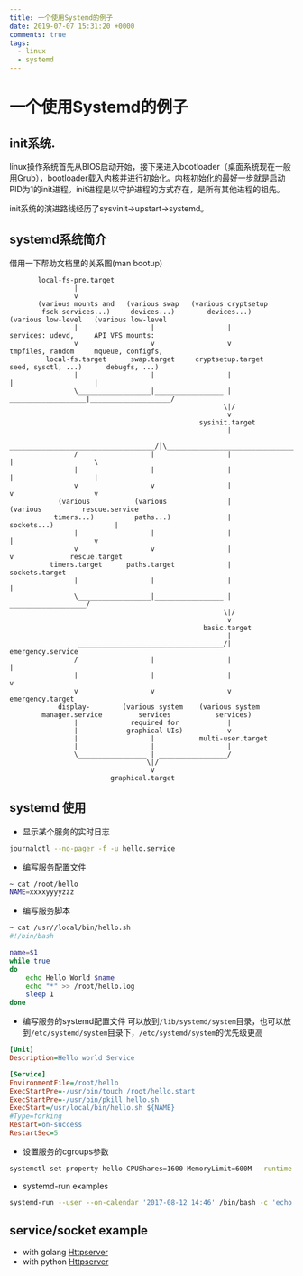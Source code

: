 ```yaml
---
title: 一个使用Systemd的例子
date: 2019-07-07 15:31:20 +0000
comments: true
tags:
  - linux
  - systemd
---
```


# 一个使用Systemd的例子

## init系统.

linux操作系统首先从BIOS启动开始，接下来进入bootloader（桌面系统现在一般用Grub），bootloader载入内核并进行初始化。内核初始化的最好一步就是启动PID为1的init进程。init进程是以守护进程的方式存在，是所有其他进程的祖先。

init系统的演进路线经历了sysvinit->upstart->systemd。

## systemd系统简介

借用一下帮助文档里的关系图(man bootup)


           local-fs-pre.target
                    |
                    v
           (various mounts and   (various swap   (various cryptsetup
            fsck services...)     devices...)        devices...)       (various low-level   (various low-level
                    |                  |                  |             services: udevd,     API VFS mounts:
                    v                  v                  v             tmpfiles, random     mqueue, configfs,
             local-fs.target      swap.target     cryptsetup.target    seed, sysctl, ...)      debugfs, ...)
                    |                  |                  |                    |                    |
                    \__________________|_________________ | ___________________|____________________/
                                                         \|/
                                                          v
                                                   sysinit.target
                                                          |
                     ____________________________________/|\________________________________________
                    /                  |                  |                    |                    \
                    |                  |                  |                    |                    |
                    v                  v                  |                    v                    v
                (various           (various               |                (various          rescue.service
               timers...)          paths...)              |               sockets...)               |
                    |                  |                  |                    |                    v
                    v                  v                  |                    v              rescue.target
              timers.target      paths.target             |             sockets.target
                    |                  |                  |                    |
                    \__________________|_________________ | ___________________/
                                                         \|/
                                                          v
                                                    basic.target
                                                          |
                     ____________________________________/|                                 emergency.service
                    /                  |                  |                                         |
                    |                  |                  |                                         v
                    v                  v                  v                                 emergency.target
                display-        (various system    (various system
            manager.service         services           services)
                    |             required for            |
                    |            graphical UIs)           v
                    |                  |           multi-user.target
                    |                  |                  |
                    \_________________ | _________________/
                                      \|/
                                       v
                             graphical.target


## systemd 使用

+ 显示某个服务的实时日志

```bash
journalctl --no-pager -f -u hello.service   
```

+ 编写服务配置文件

```bash
~ cat /root/hello
NAME=xxxxyyyyzzz
```

+ 编写服务脚本

```bash
~ cat /usr//local/bin/hello.sh
#!/bin/bash

name=$1
while true
do
    echo Hello World $name
    echo "*" >> /root/hello.log
    sleep 1
done
```

+ 编写服务的systemd配置文件
  可以放到`/lib/systemd/system`目录，也可以放到`/etc/systemd/system`目录下，`/etc/systemd/system`的优先级更高

```ini
[Unit]
Description=Hello world Service

[Service]
EnvironmentFile=/root/hello
ExecStartPre=-/usr/bin/touch /root/hello.start
ExecStartPre=-/usr/bin/pkill hello.sh
ExecStart=/usr/local/bin/hello.sh ${NAME}
#Type=forking
Restart=on-success
RestartSec=5
```

+ 设置服务的cgroups参数

```bash
systemctl set-property hello CPUShares=1600 MemoryLimit=600M --runtime
```

+ systemd-run examples
  
```bash
systemd-run --user --on-calendar '2017-08-12 14:46' /bin/bash -c 'echo done >/tmp/done'
```

## service/socket example

+ with golang [Httpserver](https://github.com/coreos/go-systemd/tree/v14/examples/activation/httpserver) 
+ with python [Httpserver](https://gist.github.com/drmalex07/333d8a88c4918954e8e4)